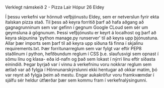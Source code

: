 Verklegt námskeið 2 - Pizza Lair
Hópur 26
                                                Eldey

Í þessu verkefni var hönnuð vefþjónustu Eldey, sem er netverslun fyrir ekta ítalskan pizza stað.
Til þess að keyra forritið þarf að hafa aðgang að gagnagrunninum sem var gefinn í gegnum Google CLoud sem sér um geymsluna á gögnunum.
Þessi vefþjónustu er keyrt á localhost og þarf að keyra skipunina 'python manage.py runserver' til að keyra upp þjónustuna.
Allar þær imports sem þarf til að keyra upp síðuna fá finna í skjalinu requirements.txt.
Þær forritunarreglum sem var fylgt var eftir PEP8 staðlinum í python, hefðbundum reglum í CSS þ.e. slaufusvigi sem opnast í sömu línu og klasa- eða id-nafn  og það sem lokast í nýrri línu eftir síðasta einindið.
Þegar byrjað var í vinnu á verkefninu voru nokkrar reglum sem ætlað var að fylgja í Hönnunarskýrslunni ekki hentugar að okkar matim, þó var reynt að fylgja þeim að mestu.
Engar aukakröfur voru framkvæmdar í sjálfu sér heldur útfærðar þær sem kommu fram í verkefnalýsingunni.
